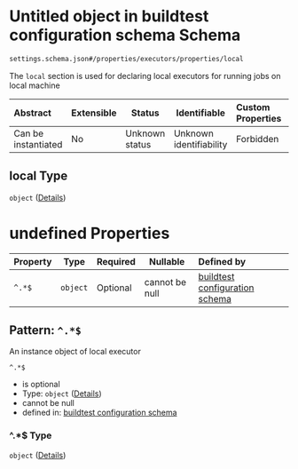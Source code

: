 # Untitled object in buildtest configuration schema Schema

```txt
settings.schema.json#/properties/executors/properties/local
```

The `local` section is used for declaring local executors for running jobs on local machine


| Abstract            | Extensible | Status         | Identifiable            | Custom Properties | Additional Properties | Access Restrictions | Defined In                                                                   |
| :------------------ | ---------- | -------------- | ----------------------- | :---------------- | --------------------- | ------------------- | ---------------------------------------------------------------------------- |
| Can be instantiated | No         | Unknown status | Unknown identifiability | Forbidden         | Allowed               | none                | [settings.schema.json\*](../out/settings.schema.json "open original schema") |

## local Type

`object` ([Details](settings-properties-executors-properties-local.md))

# undefined Properties

| Property | Type     | Required | Nullable       | Defined by                                                                                                                                            |
| :------- | -------- | -------- | -------------- | :---------------------------------------------------------------------------------------------------------------------------------------------------- |
| `^.*$`   | `object` | Optional | cannot be null | [buildtest configuration schema](settings-definitions-local.md "settings.schema.json#/properties/executors/properties/local/patternProperties/^.\*$") |

## Pattern: `^.*$`

An instance object of local executor


`^.*$`

-   is optional
-   Type: `object` ([Details](settings-definitions-local.md))
-   cannot be null
-   defined in: [buildtest configuration schema](settings-definitions-local.md "settings.schema.json#/properties/executors/properties/local/patternProperties/^.\*$")

### ^.\*$ Type

`object` ([Details](settings-definitions-local.md))
